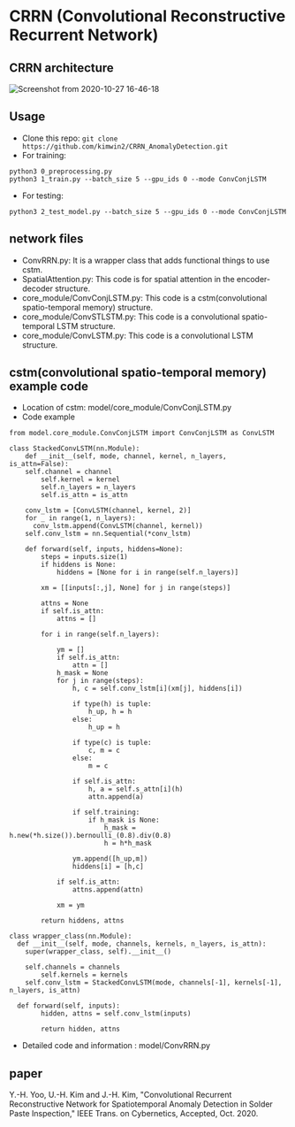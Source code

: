# CRRN (Convolutional Reconstructive Recurrent Network)

## CRRN architecture
![Screenshot from 2020-10-27 16-46-18](https://user-images.githubusercontent.com/43340417/97271493-f83d3a80-1873-11eb-8c01-f0afc3c8ec69.jpg)

## Usage
* Clone this repo:
```git clone https://github.com/kimwin2/CRRN_AnomalyDetection.git```
* For training: 
```
python3 0_preprocessing.py
python3 1_train.py --batch_size 5 --gpu_ids 0 --mode ConvConjLSTM
```
* For testing: 
```
python3 2_test_model.py --batch_size 5 --gpu_ids 0 --mode ConvConjLSTM
```


## network files

* ConvRRN.py: It is a wrapper class that adds functional things to use cstm.
* SpatialAttention.py: This code is for spatial attention in the encoder-decoder structure.
* core_module/ConvConjLSTM.py: This code is a cstm(convolutional spatio-temporal memory) structure.
* core_module/ConvSTLSTM.py: This code is a convolutional spatio-temporal LSTM structure.
* core_module/ConvLSTM.py: This code is a convolutional LSTM structure.

## cstm(convolutional spatio-temporal memory) example code
* Location of cstm: model/core_module/ConvConjLSTM.py
* Code example
```
from model.core_module.ConvConjLSTM import ConvConjLSTM as ConvLSTM

class StackedConvLSTM(nn.Module):
	def __init__(self, mode, channel, kernel, n_layers, is_attn=False): 
    self.channel = channel 
		self.kernel = kernel
		self.n_layers = n_layers 
		self.is_attn = is_attn	
    
    conv_lstm = [ConvLSTM(channel, kernel, 2)]
    for _ in range(1, n_layers):
      conv_lstm.append(ConvLSTM(channel, kernel))  
    self.conv_lstm = nn.Sequential(*conv_lstm) 

	def forward(self, inputs, hiddens=None): 
		steps = inputs.size(1)
		if hiddens is None: 
			hiddens = [None for i in range(self.n_layers)] 

		xm = [[inputs[:,j], None] for j in range(steps)]

		attns = None 
		if self.is_attn: 
			attns = [] 

		for i in range(self.n_layers): 
	
			ym = [] 		
			if self.is_attn: 
				attn = [] 
			h_mask = None 
			for j in range(steps): 
				h, c = self.conv_lstm[i](xm[j], hiddens[i]) 

				if type(h) is tuple: 
					h_up, h = h
				else: 
					h_up = h 

				if type(c) is tuple: 
					c, m = c 
				else:
					m = c

				if self.is_attn: 
					h, a = self.s_attn[i](h)
					attn.append(a) 

				if self.training: 
					if h_mask is None: 
						h_mask = h.new(*h.size()).bernoulli_(0.8).div(0.8) 
						h = h*h_mask 
				
				ym.append([h_up,m]) 
				hiddens[i] = [h,c]

			if self.is_attn:
				attns.append(attn) 

			xm = ym 
	
		return hiddens, attns 	

class wrapper_class(nn.Module):
  def __init__(self, mode, channels, kernels, n_layers, is_attn):
    super(wrapper_class, self).__init__()
    
    self.channels = channels 
		self.kernels = kernels 
    self.conv_lstm = StackedConvLSTM(mode, channels[-1], kernels[-1], n_layers, is_attn) 
  
  def forward(self, inputs):  
		hidden, attns = self.conv_lstm(inputs) 

		return hidden, attns 
```
* Detailed code and information : model/ConvRRN.py

## paper

Y.-H. Yoo, U.-H. Kim and J.-H. Kim, "Convolutional Recurrent Reconstructive Network for Spatiotemporal Anomaly Detection in Solder Paste Inspection," IEEE Trans. on Cybernetics, Accepted, Oct. 2020.


